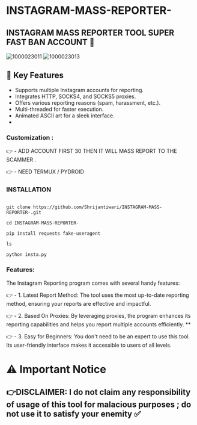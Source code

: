 # INSTAGRAM-MASS-REPORTER-
## INSTAGRAM MASS REPORTER TOOL SUPER FAST BAN ACCOUNT 🙏
![1000023011](https://github.com/user-attachments/assets/10a8492b-ae5d-48ff-a055-55f4d12e7a47)
![1000023013](https://github.com/user-attachments/assets/8c286bbd-38de-4e58-9967-b67c9e8ac303)

## 🚀 Key Features
- Supports multiple Instagram accounts for reporting.
- Integrates HTTP, SOCKS4, and SOCKS5 proxies.
- Offers various reporting reasons (spam, harassment, etc.).
- Multi-threaded for faster execution.
- Animated ASCII art for a sleek interface.
- 
### Customization :

👉 - ADD ACCOUNT FIRST 30 THEN IT WILL MASS REPORT TO THE SCAMMER .

👉 - NEED TERMUX / PYDROID 

### INSTALLATION 
```

git clone https://github.com/Shrijantiwari/INSTAGRAM-MASS-REPORTER-.git

cd INSTAGRAM-MASS-REPORTER-

pip install requests fake-useragent

ls

python insta.py

```
 

### Features:

 The Instagram Reporting program comes with several handy features:

👉  - 1. Latest Report Method: The tool uses the most up-to-date reporting method, ensuring your reports are effective and impactful.

👉 - 2.  Based On Proxies: By leveraging proxies, the program enhances its reporting capabilities and helps you report multiple accounts efficiently. **


👉 - 3. Easy for Beginners: You don't need to be an expert to use this tool. Its user-friendly interface makes it accessible to users of all levels. 

# ⚠️ Important Notice 

## 👉DISCLAIMER: I do not claim any responsibility of usage of this tool for malacious purposes ; do not use it to satisfy your enemity ✅  

